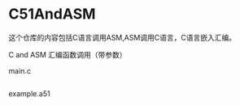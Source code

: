 # C51AndASM
这个仓库的内容包括C语言调用ASM,ASM调用C语言，C语言嵌入汇编。

C and ASM 汇编函数调用（带参数）

main.c

```c

```

example.a51

```ASM

```

